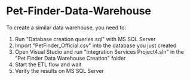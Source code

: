 # Pet-Finder-Data-Warehouse
To create a similar data warehouse, you need to:
1. Run "Database creation queries.sql" with MS SQL Server
2. Import "PetFinder_Official.csv" into the database you just created
3. Open Visual Studio and run "Integration Services Project4.sln" in the "Pet Finder Data Warehouse Creation" folder
4. Start the ETL flow and wait
5. Verify the results on MS SQL Server
